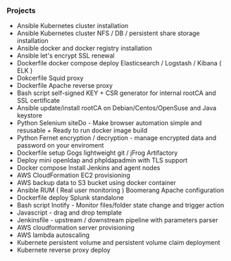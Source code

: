 ### Projects

* Ansible Kubernetes cluster installation 
* Ansible Kubernetes cluster NFS / DB / persistent share storage installation 
* Ansible docker and docker registry installation 
* Ansible let's encrypt SSL renewal
* Dockerfile docker compose deploy Elasticsearch / Logstash / Kibana ( ELK )
* Dokcerfile Squid proxy
* Dockerfile Apache reverse proxy
* Bash script self-signed KEY + CSR generator for internal rootCA and SSL certificate
* Ansible update/install rootCA on Debian/Centos/OpenSuse and Java keystore
* Python Selenium siteDo - Make browser automation simple and resusable + Ready to run docker image build
* Python Fernet encryption / decryption - manage encrypted data and password on your enviroment
* Dockerfile setup Gogs lightweight git / jFrog Artifactory
* Deploy mini openldap and phpldapadmin with TLS support
* Docker compose Install Jenkins and agent nodes
* AWS CloudFormation EC2 provisioning
* AWS backup data to S3 bucket using docker container
* Ansible RUM ( Real user monitoring ) Boomerang Apache configuration
* Dockerfile deploy Splunk standalone
* Bash script Inotify - Monitor files/folder state change and trigger action
* Javascript - drag and drop template
* Jenkinsfile - upstream / downstream pipeline with parameters parser
* AWS cloudformation server provisioning
* AWS lambda autoscaling
* Kubernete persistent volume and persistent volume claim deployment
* Kubernete reverse proxy deploy

